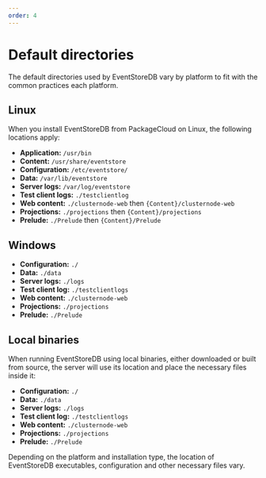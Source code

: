 ```yaml
---
order: 4
---
```


# Default directories

The default directories used by EventStoreDB vary by platform to fit with the common practices each platform.

## Linux

When you install EventStoreDB from PackageCloud on Linux, the following locations apply:

- **Application:** `/usr/bin`
- **Content:** `/usr/share/eventstore`
- **Configuration:** `/etc/eventstore/`
- **Data:** `/var/lib/eventstore`
- **Server logs:** `/var/log/eventstore`
- **Test client logs:** `./testclientlog`
- **Web content:** `./clusternode-web` then `{Content}/clusternode-web`
- **Projections:** `./projections` then `{Content}/projections`
- **Prelude:** `./Prelude` then `{Content}/Prelude`

## Windows

- **Configuration:** `./`
- **Data:** `./data`
- **Server logs:** `./logs`
- **Test client log:** `./testclientlogs`
- **Web content:** `./clusternode-web`
- **Projections:** `./projections`
- **Prelude:** `./Prelude`

## Local binaries

When running EventStoreDB using local binaries, either downloaded or built from source, the server will use its location and place the necessary files inside it:

- **Configuration:** `./`
- **Data:** `./data`
- **Server logs:** `./logs`
- **Test client log:** `./testclientlogs`
- **Web content:** `./clusternode-web`
- **Projections:** `./projections`
- **Prelude:** `./Prelude`

Depending on the platform and installation type, the location of EventStoreDB executables, configuration and other necessary files vary.
